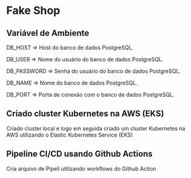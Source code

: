 # Fake Shop


## Variável de Ambiente
DB_HOST	=> Host do banco de dados PostgreSQL.

DB_USER => Nome do usuário do banco de dados PostgreSQL.

DB_PASSWORD	=> Senha do usuário do banco de dados PostgreSQL.

DB_NAME	=>	Nome do banco de dados PostgreSQL.

DB_PORT	=>	Porta de conexão com o banco de dados PostgreSQL.

## Criado cluster Kubernetes na AWS (EKS)
Criado cluster local e logo em seguida criado um cluster Kubernetes na AWS utilizando o  Elastic Kubernetes Service (EKS)

## Pipeline CI/CD usando Github Actions
Cria arquivo de Pipeli utilizando workflows do Github Action
